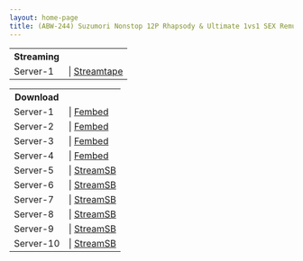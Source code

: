 ```yaml
---
layout: home-page
title: (ABW-244) Suzumori Nonstop 12P Rhapsody & Ultimate 1vs1 SEX Remu Runs Unprecedented Strongest SEX ever
---
```


<table><tbody>
<tr>
<th>Streaming</th>
</tr>
<tr>
<td>Server-1</td>
<td>| <a href="https://streamtape.com/e/e36xJYaD9PHYqJ6/ABW-244.mp4" target="_blank">Streamtape</a></td>
</tr>
</tbody></table>

<table><tbody>
<tr>
<th>Download</th>
</tr>
<tr>
<td>Server-1</td>
<td>| <a href="https://watchjavnow.xyz/f/0qzlecl34-lxzz2" target="_blank">Fembed</a></td>
</tr>
<tr>
<td>Server-2</td>
<td>| <a href="https://vanfem.com/f/pwg01tm6wp7r86d" target="_blank">Fembed</a></td>
</tr>
<tr>
<td>Server-3</td>
<td>| <a href="https://javhdfree.icu/f/mr3e4s5gp5ldxrm" target="_blank">Fembed</a></td>
</tr>
<tr>
<td>Server-4</td>
<td>| <a href="https://mycloudzz.com/f/7jde0cg1mey1r08" target="_blank">Fembed</a></td>
</tr>
<tr>
<td>Server-5</td>
<td>| <a href="https://javside.com/d/n1jm5c7burrh.html" target="_blank">StreamSB</a></td>
</tr>
<tr>
<td>Server-6</td>
<td>| <a href="https://streamsb.net/d/dwqfer3rbob7.html" target="_blank">StreamSB</a></td>
</tr>
<tr>
<td>Server-7</td>
<td>| <a href="https://sbfull.com/d/jid5odwtmfdx.html" target="_blank">StreamSB</a></td>
</tr>
<tr>
<td>Server-8</td>
<td>| <a href="https://acgwa.com/d/vwf57wfr3jml" target="_blank">StreamSB</a></td>
</tr>
<tr>
<td>Server-9</td>
<td>| <a href="https://tubesb.com/d/spdgcfqutnzz.html" target="_blank">StreamSB</a></td>
</tr>
<tr>
<td>Server-10</td>
<td>| <a href="https://sbfull.com/d/vr8cwrmmn676.html" target="_blank">StreamSB</a></td>
</tr>
</tbody></table>
